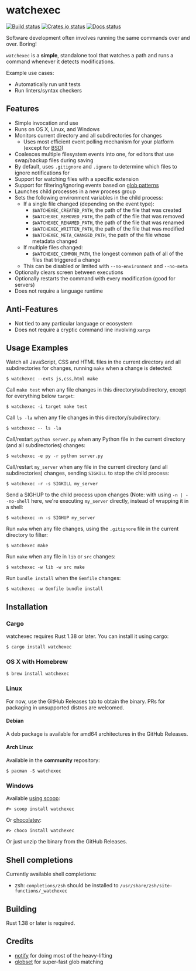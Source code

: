 # watchexec

[![Build status](https://badgen.net/travis/watchexec/watchexec/main)](https://travis-ci.org/watchexec/watchexec)
[![Crates.io status](https://badgen.net/crates/v/watchexec)](https://crates.io/crates/watchexec)
[![Docs status](https://docs.rs/watchexec/badge.svg)](https://docs.rs/watchexec)

Software development often involves running the same commands over and over. Boring!

`watchexec` is a **simple**, standalone tool that watches a path and runs a command whenever it detects modifications.

Example use cases:

* Automatically run unit tests
* Run linters/syntax checkers

## Features

* Simple invocation and use
* Runs on OS X, Linux, and Windows
* Monitors current directory and all subdirectories for changes
    * Uses most efficient event polling mechanism for your platform (except for [BSD](https://github.com/notify-rs/notify#todo))
* Coalesces multiple filesystem events into one, for editors that use swap/backup files during saving
* By default, uses `.gitignore` and `.ignore` to determine which files to ignore notifications for
* Support for watching files with a specific extension
* Support for filtering/ignoring events based on [glob patterns](https://docs.rs/globset/*/globset/#syntax)
* Launches child processes in a new process group
* Sets the following environment variables in the child process:
    * If a single file changed (depending on the event type):
        * `$WATCHEXEC_CREATED_PATH`, the path of the file that was created
        * `$WATCHEXEC_REMOVED_PATH`, the path of the file that was removed
        * `$WATCHEXEC_RENAMED_PATH`, the path of the file that was renamed
        * `$WATCHEXEC_WRITTEN_PATH`, the path of the file that was modified
        * `$WATCHEXEC_META_CHANGED_PATH`, the path of the file whose metadata changed
    * If multiple files changed:
        * `$WATCHEXEC_COMMON_PATH`, the longest common path of all of the files that triggered a change
    * This can be disabled or limited with `--no-environment` and `--no-meta`
* Optionally clears screen between executions
* Optionally restarts the command with every modification (good for servers)
* Does not require a language runtime

## Anti-Features

* Not tied to any particular language or ecosystem
* Does not require a cryptic command line involving `xargs`

## Usage Examples

Watch all JavaScript, CSS and HTML files in the current directory and all subdirectories for changes, running `make` when a change is detected:

    $ watchexec --exts js,css,html make

Call `make test` when any file changes in this directory/subdirectory, except for everything below `target`:

    $ watchexec -i target make test

Call `ls -la` when any file changes in this directory/subdirectory:

    $ watchexec -- ls -la

Call/restart `python server.py` when any Python file in the current directory (and all subdirectories) changes:

    $ watchexec -e py -r python server.py

Call/restart `my_server` when any file in the current directory (and all subdirectories) changes, sending `SIGKILL` to stop the child process:

    $ watchexec -r -s SIGKILL my_server

Send a SIGHUP to the child process upon changes (Note: with using `-n | --no-shell` here, we're executing `my_server` directly, instead of wrapping it in a shell:

    $ watchexec -n -s SIGHUP my_server

Run `make` when any file changes, using the `.gitignore` file in the current directory to filter:

    $ watchexec make

Run `make` when any file in `lib` or `src` changes:

    $ watchexec -w lib -w src make

Run `bundle install` when the `Gemfile` changes:

    $ watchexec -w Gemfile bundle install

## Installation

### Cargo

watchexec requires Rust 1.38 or later. You can install it using cargo:

    $ cargo install watchexec

### OS X with Homebrew

    $ brew install watchexec

### Linux

For now, use the GitHub Releases tab to obtain the binary. PRs for packaging in unsupported distros are welcomed.

#### Debian

A deb package is available for amd64 architectures in the GitHub Releases.

#### Arch Linux

Available in the **community** repository:

    $ pacman -S watchexec

### Windows

Available [using scoop](https://scoop.sh/):

    #> scoop install watchexec

Or [chocolatey](https://chocolatey.org/packages/watchexec):

    #> choco install watchexec

Or just unzip the binary from the GitHub Releases.

## Shell completions

Currently available shell completions:

- zsh: `completions/zsh` should be installed to `/usr/share/zsh/site-functions/_watchexec`

## Building

Rust 1.38 or later is required.

## Credits

* [notify](https://github.com/passcod/notify) for doing most of the heavy-lifting
* [globset](https://crates.io/crates/globset) for super-fast glob matching
